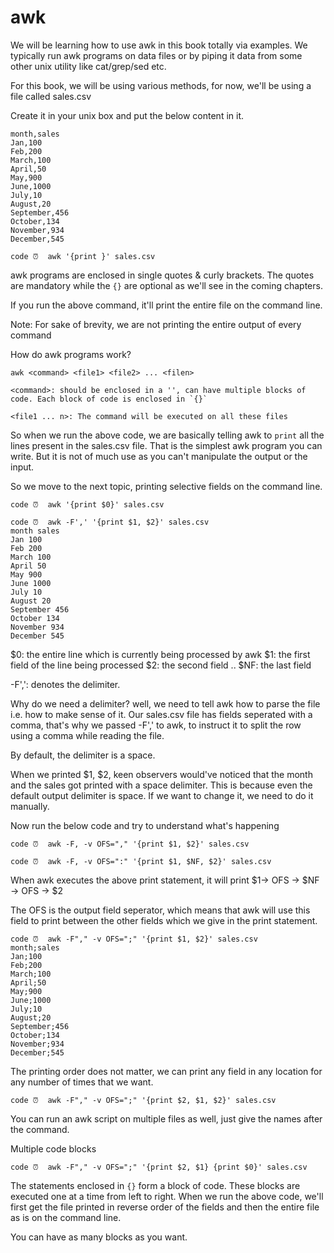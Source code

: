 # awk

We will be learning how to use awk in this book totally via examples. We typically run awk programs on data files or by piping it data from some other unix utility like cat/grep/sed etc. 

For this book, we will be using various methods, for now, we'll be using a file called sales.csv

Create it in your unix box and put the below content in it.

```
month,sales
Jan,100
Feb,200
March,100
April,50
May,900
June,1000
July,10
August,20
September,456
October,134
November,934
December,545
```

    code ⏰  awk '{print }' sales.csv

awk programs are enclosed in single quotes & curly brackets. The quotes are mandatory while the `{}` are optional as we'll see in the coming chapters.

If you run the above command, it'll print the entire file on the command line. 

Note: For sake of brevity, we are not printing the entire output of every command

How do awk programs work?

    awk <command> <file1> <file2> ... <filen>

    <command>: should be enclosed in a '', can have multiple blocks of code. Each block of code is enclosed in `{}`

    <file1 ... n>: The command will be executed on all these files

So when we run the above code, we are basically telling awk to `print` all the lines present in the sales.csv file. That is the simplest awk program you can write. But it is not of much use as you can't manipulate the output or the input. 

So we move to the next topic, printing selective fields on the command line.

    code ⏰  awk '{print $0}' sales.csv

    code ⏰  awk -F',' '{print $1, $2}' sales.csv
    month sales
    Jan 100
    Feb 200
    March 100
    April 50
    May 900
    June 1000
    July 10
    August 20
    September 456
    October 134
    November 934
    December 545

$0: the entire line which is currently being processed by awk
$1: the first field of the line being processed
$2: the second field
..
$NF: the last field

-F',': denotes the delimiter. 

Why do we need a delimiter? well, we need to tell awk how to parse the file i.e. how to make sense of it. Our sales.csv file has fields seperated with a comma, that's why we passed -F',' to awk, to instruct it to split the row using a comma while reading the file.

By default, the delimiter is a space.

When we printed $1, $2, keen observers would've noticed that the month and the sales got printed with a space delimiter. This is because even the default output delimiter is space. If we want to change it, we need to do it manually.

Now run the below code and try to understand what's happening

    code ⏰  awk -F, -v OFS="," '{print $1, $2}' sales.csv

    code ⏰  awk -F, -v OFS=":" '{print $1, $NF, $2}' sales.csv

When awk executes the above print statement, it will print $1-> OFS -> $NF -> OFS -> $2

The OFS is the output field seperator, which means that awk will use this field to print between the other fields which we give in the print statement.

    code ⏰  awk -F"," -v OFS=";" '{print $1, $2}' sales.csv
    month;sales
    Jan;100
    Feb;200
    March;100
    April;50
    May;900
    June;1000
    July;10
    August;20
    September;456
    October;134
    November;934
    December;545

The printing order does not matter, we can print any field in any location for any number of times that we want.

    code ⏰  awk -F"," -v OFS=";" '{print $2, $1, $2}' sales.csv 

You can run an awk script on multiple files as well, just give the names after the command.

Multiple code blocks

    code ⏰  awk -F"," -v OFS=";" '{print $2, $1} {print $0}' sales.csv

The statements enclosed in `{}` form a block of code. These blocks are executed one at a time from left to right.
When we run the above code, we'll first get the file printed in reverse order of the fields and then the entire file as is on the command line.

You can have as many blocks as you want.